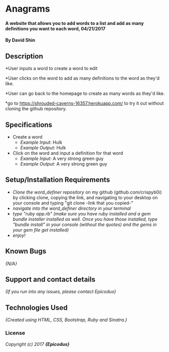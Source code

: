 # Anagrams

#### A website that allows you to add words to a list and add as many definitions you want to each word, 04/21/2017

#### By David Shin

## Description

  *User inputs a word to create a word to edit

  *User clicks on the word to add as many definitions to the word as they'd like.

  *User can go back to the homepage to create as many words as they'd like.

  *go to https://shrouded-caverns-16357.herokuapp.com/ to try it out without cloning the github repository.

## Specifications
* Create a word
  * _Example Input:_ Hulk
  * _Example Output:_ Hulk
* Click on the word and input a definition for that word
  * _Example Input:_ A very strong green guy
  * _Example Output:_ A very strong green guy

## Setup/Installation Requirements

* _Clone the word_definer repository_ on my github (github.com/crispyb0i) by clicking clone, copying the link, and navigating to your desktop on your console and typing "git clone -link that you copied-"
* _navigate into the word_definer directory in your terminal_
* _type "ruby app.rb" (make sure you have ruby installed and a gem bundle installer installed as well. Once you have those installed, type "bundle install" in your console (without the quotes) and the gems in your gem file get installed)_
* _enjoy!_

## Known Bugs

_{N/A}_

## Support and contact details

_{If you run into any issues, please contact Epicodus}_

## Technologies Used

_{Created using HTML, CSS, Bootstrap, Ruby and Sinatra.}_

### License

*Copyright (c) 2017 **_{Epicodus}_***
